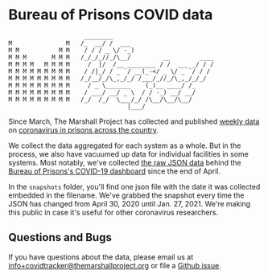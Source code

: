 # Bureau of Prisons COVID data

```
                     ________
M               M   /_  __/ /  ___
M M           M M    / / / _ \/ -_)
M M M       M M M   /_/_/_//_/\__/         __        ____
M M M M   M M M M     /  |/  /__ ________ / /  ___ _/ / /
M M M M M M M M M    / /|_/ / _ `/ __(_-</ _ \/ _ `/ / /
M M M M M M M M M   /_/__/_/\_,_/_/ /___/_//_/\_,_/_/_/
M M M M M M M M M     / _ \_______    (_)__ ____/ /_
M M M M M M M M M    / ___/ __/ _ \  / / -_) __/ __/
M M M M M M M M M   /_/  /_/  \___/_/ /\__/\__/\__/
                                 |___/

```

Since March, The Marshall Project has collected and published [weekly data](https://github.com/themarshallproject/COVID_prison_data) on [coronavirus in prisons across the country](https://www.themarshallproject.org/2020/05/01/a-state-by-state-look-at-coronavirus-in-prisons).

We collect the data aggregated for each system as a whole. But in the process, we also have vacuumed up data for individual facilities in some systems. Most notably, we've collected [the raw JSON data](https://www.bop.gov/coronavirus/json/final.json) behind the [Bureau of Prisons's COVID-19 dashboard](https://www.bop.gov/coronavirus/index.jsp) since the end of April. 

In the `snapshots` folder, you'll find one json file with the date it was collected embedded in the filename. We've grabbed the snapshot every time the JSON has changed from April 30, 2020 until Jan. 27, 2021. We're making this public in case it's useful for other coronavirus researchers. 

## Questions and Bugs
If you have questions about the data, please email us at [info+covidtracker@themarshallproject.org](mailto:info+covidtracker@themarshallproject.org) or file a [Github issue](https://github.com/themarshallproject/COVID_prison_data/issues).